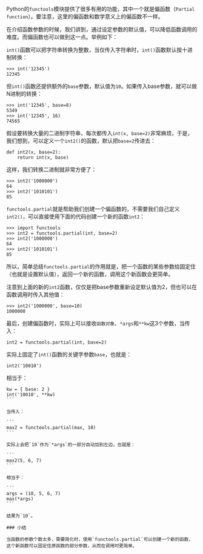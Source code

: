 Python的`functools`模块提供了很多有用的功能，其中一个就是偏函数（`Partial function`）。要注意，这里的偏函数和数学意义上的偏函数不一样。

在介绍函数参数的时候，我们讲到，通过设定参数的默认值，可以降低函数调用的难度。而偏函数也可以做到这一点。举例如下：

`int()`函数可以把字符串转换为整数，当仅传入字符串时，`int()`函数默认按十进制转换：

```
>>> int('12345')
12345
```

但`int()`函数还提供额外的`base`参数，默认值为`10`。如果传入base参数，就可以做N进制的转换：

```
>>> int('12345', base=8)
5349
>>> int('12345', 16)
74565
```

假设要转换大量的二进制字符串，每次都传入`int(x, base=2)`非常麻烦，于是，我们想到，可以定义一个`int2()`的函数，默认把`base=2`传进去：

```
def int2(x, base=2):
    return int(x, base)
```

这样，我们转换二进制就非常方便了：

```
>>> int2('1000000')
64
>>> int2('1010101')
85
```

`functools.partial`就是帮助我们创建一个偏函数的，不需要我们自己定义`int2()`，可以直接使用下面的代码创建一个新的函数`int2`：

```
>>> import functools
>>> int2 = functools.partial(int, base=2)
>>> int2('1000000')
64
>>> int2('1010101')
85
```

所以，简单总结`functools.partial`的作用就是，把一个函数的某些参数给固定住（也就是设置默认值），返回一个新的函数，调用这个新函数会更简单。

注意到上面的新的`int2`函数，仅仅是把base参数重新设定默认值为2，但也可以在函数调用时传入其他值：

```
>>> int2('1000000', base=10)
1000000
```

最后，创建偏函数时，实际上可以接收`函数对象`、`*args`和`**kw`这3个参数，当传入：

```
int2 = functools.partial(int, base=2)
```

实际上固定了`int()`函数的关键字参数`base`，也就是：

```
int2('10010')
```

相当于：

````
kw = { base: 2 }
int('10010', **kw)
```

当传入：

```
max2 = functools.partial(max, 10)
```

实际上会把`10`作为`*args`的一部分自动加到左边，也就是：

```
max2(5, 6, 7)
```

相当于：

```
args = (10, 5, 6, 7)
max(*args)
```

结果为`10`。

### 小结

当函数的参数个数太多，需要简化时，使用`functools.partial`可以创建一个新的函数，这个新函数可以固定住原函数的部分参数，从而在调用时更简单。
